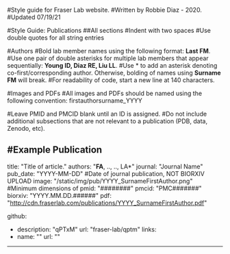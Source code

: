 #Style guide for Fraser Lab website.
#Written by Robbie Diaz - 2020.
#Updated 07/19/21

#Style Guide: Publications
##All sections
  #Indent with two spaces
  #Use double quotes for all string entries

#Authors
#Bold lab member names using the following format: **Last FM**.
#Use one pair of double asterisks for multiple lab members that appear sequentially: **Young ID, Diaz RE, Liu LL**.
#Use &#42; to add an asterisk denoting co-first/corresponding author. Otherwise, bolding of names using **Surname FM** will break.
#For readability of code, start a new line at 140 characters.

#Images and PDFs
#All images and PDFs should be named using the following convention: firstauthorsurname_YYYY

#Leave PMID and PMCID blank until an ID is assigned.
#Do not include additional subsections that are not relevant to a publication (PDB, data, Zenodo, etc).

#Example Publication
---
title: "Title of article."
authors: "**FA**, .., .., LA&#42;"
journal: "Journal Name"
pub_date: "YYYY-MM-DD" #Date of journal publication, NOT BIORXIV UPLOAD
image: "/static/img/pub/YYYY_SurnameFirstAuthor.png" #Minimum dimensions of
pmid: "########"
pmcid: "PMC#######"
biorxiv: "YYYY.MM.DD.######"
pdf: "http://cdn.fraserlab.com/publications/YYYY_SurnameFirstAuthor.pdf"

github:
  - description: "qPTxM"
    url: "fraser-lab/qptm"
links:
  - name: ""
    url: ""

[comment]: <> (  - name: "")

[comment]: <> (    url: "")
    
---
